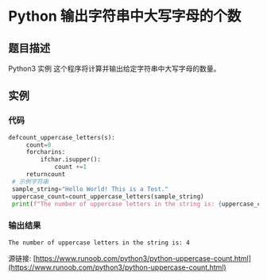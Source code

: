 # Python 输出字符串中大写字母的个数

## 题目描述
Python3 实例
这个程序将计算并输出给定字符串中大写字母的数量。

## 实例
### 代码
```python
defcount_uppercase_letters(s):
     count=0
     forcharins:
         ifchar.isupper():
             count +=1
     returncount
 # 示例字符串
 sample_string="Hello World! This is a Test."
 uppercase_count=count_uppercase_letters(sample_string)
 print(f"The number of uppercase letters in the string is: {uppercase_count}")
```
### 输出结果
```
The number of uppercase letters in the string is: 4
```
源链接: [https://www.runoob.com/python3/python-uppercase-count.html](https://www.runoob.com/python3/python-uppercase-count.html)